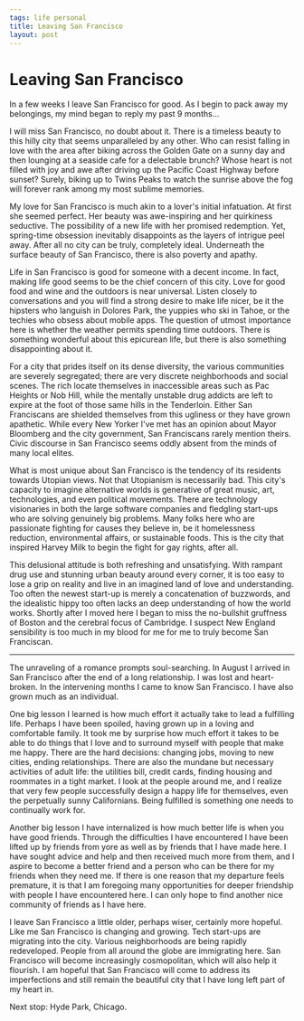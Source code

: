 ```yaml
--- 
tags: life personal
title: Leaving San Francisco
layout: post
---
```


# Leaving San Francisco

In a few weeks I leave San Francisco for good. As I begin to pack away my belongings, my mind began to reply my past 9 months... 

I will miss San Francisco, no doubt about it. There is a timeless beauty to this hilly city that seems unparalleled by any other. Who can resist falling in love with the area after biking across the Golden Gate on a sunny day and then lounging at a seaside cafe for a delectable brunch? Whose heart is not filled with joy and awe after driving up the Pacific Coast Highway before sunset? Surely, biking up to Twins Peaks to watch the sunrise above the fog will forever rank among my most sublime memories. 

My love for San Francisco is much akin to a lover's initial infatuation. At first she seemed perfect. Her beauty was awe-inspiring and her quirkiness seductive. The possibility of a new life with her promised redemption. Yet, spring-time obsession inevitably disappoints as the layers of intrigue peel away. After all no city can be truly, completely ideal. Underneath the surface beauty of San Francisco, there is also poverty and apathy. 

Life in San Francisco is good for someone with a decent income. In fact, making life good seems to be the chief concern of this city. Love for good food and wine and the outdoors is near universal. Listen closely to conversations and you will find a strong desire to make life nicer, be it the hipsters who languish in Dolores Park, the yuppies who ski in Tahoe, or the techies who obsess about mobile apps. The question of utmost importance here is whether the weather permits spending time outdoors. There is something wonderful about this epicurean life, but there is also something disappointing about it. 

For a city that prides itself on its dense diversity, the various communities are severely segregated; there are very discrete neighborhoods and social scenes. The rich locate themselves in inaccessible areas such as Pac Heights or Nob Hill, while the mentally unstable drug addicts are left to expire at the foot of those same hills in the Tenderloin. Either San Franciscans are shielded themselves from this ugliness or they have grown apathetic. While every New Yorker I've met has an opinion about Mayor Bloomberg and the city government, San Franciscans rarely mention theirs. Civic discourse in San Francisco seems oddly absent from the minds of many local elites. 

What is most unique about San Francisco is the tendency of its residents towards Utopian views. Not that Utopianism is necessarily bad. This city's capacity to imagine alternative worlds is generative of great music, art, technologies, and even political movements. There are technology visionaries in both the large software companies and fledgling start-ups who are solving genuinely big problems. Many folks here who are passionate fighting for causes they believe in, be it homelessness reduction, environmental affairs, or sustainable foods. This is the city that inspired Harvey Milk to begin the fight for gay rights, after all. 

This delusional attitude is both refreshing and unsatisfying. With rampant drug use and stunning urban beauty around every corner, it is too easy to lose a grip on reality and live in an imagined land of love and understanding. Too often the newest start-up is merely a concatenation of buzzwords, and the idealistic hippy too often lacks an deep understanding of how the world works. Shortly after I moved here I began to miss the no-bullshit gruffness of Boston and the cerebral focus of Cambridge. I suspect New England sensibility is too much in my blood for me for me to truly become San Franciscan. 

----------------------------------------------------------------------

The unraveling of a romance prompts soul-searching. In August I arrived in San Francisco after the end of a long relationship. I was lost and heart-broken. In the intervening months I came to know San Francisco. I have also grown much as an individual. 

One big lesson I learned is how much effort it actually take to lead a fulfilling life. Perhaps I have been spoiled, having grown up in a loving and comfortable family. It took me by surprise how much effort it takes to be able to do things that I love and to surround myself with people that make me happy. There are the hard decisions: changing jobs, moving to new cities, ending relationships. There are also the mundane but necessary activities of adult life: the utilities bill, credit cards, finding housing and roommates in a tight market. I look at the people around me, and I realize that very few people successfully design a happy life for themselves, even the perpetually sunny Californians. Being fulfilled is something one needs to continually work for.  

Another big lesson I have internalized is how much better life is when you have good friends. Through the difficulties I have encountered I have been lifted up by friends from yore as well as by friends that I have made here. I have sought advice and help and then received much more from them, and I aspire to become a better friend and a person who can be there for my friends when they need me. If there is one reason that my departure feels premature, it is that I am foregoing many opportunities for deeper friendship with people I have encountered here. I can only hope to find another nice community of friends as I have here. 

I leave San Francisco a little older, perhaps wiser, certainly more hopeful. Like me San Francisco is changing and growing. Tech start-ups are migrating into the city. Various neighborhoods are being rapidly redeveloped. People from all around the globe are immigrating here. San Francisco will become increasingly cosmopolitan, which will also help it flourish. I am hopeful that San Francisco will come to address its imperfections and still remain the beautiful city that I have long left part of my heart in. 

Next stop: Hyde Park, Chicago. 
